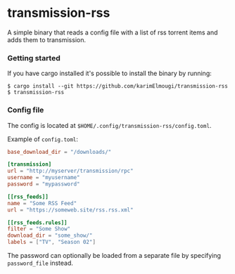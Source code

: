 # transmission-rss
A simple binary that reads a config file with a list of rss torrent items and adds them
to transmission.

### Getting started
If you have cargo installed it's possible to install the binary by running:

```
$ cargo install --git https://github.com/karimElmougi/transmission-rss
$ transmission-rss
```

### Config file

The config is located at `$HOME/.config/transmission-rss/config.toml`.

Example of `config.toml`:

```toml
base_download_dir = "/downloads/"

[transmission]
url = "http://myserver/transmission/rpc"
username = "myusername"
password = "mypassword"

[[rss_feeds]]
name = "Some RSS Feed"
url = "https://someweb.site/rss.rss.xml"

[[rss_feeds.rules]]
filter = "Some Show"
download_dir = "some_show/"
labels = ["TV", "Season 02"]
```

The password can optionally be loaded from a separate file by specifying `password_file` instead.
